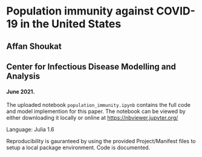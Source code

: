 # Population immunity against COVID-19 in the United States
## Affan Shoukat
## Center for Infectious Disease Modelling and Analysis
#### June 2021. 

The uploaded notebook `population_immunity.ipynb` contains the full code and model implemention for this paper. The notebook can be viewed by either downloading it locally or online at https://nbviewer.jupyter.org/ 

Language: Julia 1.6 

Reproducibility is gauranteed by using the provided Project/Manifest files to setup a local package environment. Code is documented. 
